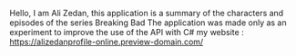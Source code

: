 Hello, I am Ali Zedan, this application is a summary of the characters and episodes of the series Breaking Bad
The application was made only as an experiment to improve the use of the API with C#
my website : https://alizedanprofile-online.preview-domain.com/
